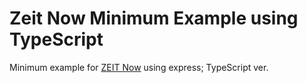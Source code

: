 # Zeit Now Minimum Example using TypeScript
Minimum example for [ZEIT Now](https://zeit.co/now) using express; TypeScript ver.
